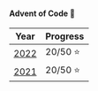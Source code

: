 #### Advent of Code :santa:


| Year                   | Progress     |      
|------------------------|--------------|
| [2022](2022/)          | 20/50 :star: |
| [2021](2021/)          | 20/50 :star: |